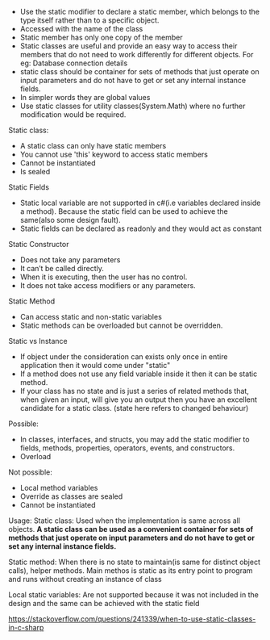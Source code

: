 - Use the static modifier to declare a static member, which belongs to the type itself rather than to a specific object.
- Accessed with the name of the class 
- Static member has only one copy of the member
- Static classes are useful and provide an easy way to access their members that do not need to work differently for different objects. 
	For eg: Database connection details
- static class should be container for sets of methods that just operate on input parameters and do not have to get or set any internal instance fields.
- In simpler words they are global values
- Use static classes for utility classes(System.Math) where no further modification would be required.
	
Static class:
- A static class can only have static members
- You cannot use 'this'  keyword to access static members
- Cannot be instantiated
- Is sealed
	
Static Fields
- Static local variable are not supported in c#(i.e variables declared inside a method). Because the static field can be used to achieve the same(also some design fault).
- Static fields can be declared as readonly and they would act as constant

Static Constructor
- Does not take any parameters
- It can’t be called directly.
- When it is executing, then the user has no control.
- It does not take access modifiers or any parameters.	

Static Method
- Can access static and non-static variables
- Static methods can be overloaded but cannot be overridden.

Static vs Instance
- If object under the consideration can exists only once in entire application then it would come under "static"
- If a method does not use any field variable inside it then it can be static method.
- If your class has no state and is just a series of related methods that, when given an input, will give you an output then you have an excellent candidate for a static class. (state here refers to changed behaviour) 

Possible:
- In classes, interfaces, and structs, you may add the static modifier to fields, methods, properties, operators, events, and constructors.
- Overload

Not possible:
- Local method variables
- Override as classes are sealed
- Cannot be instantiated

Usage:
Static class:
Used when the implementation is same across all objects. 
**A static class can be used as a convenient container for sets of methods that just operate on input parameters and do not have to get or set 
any internal instance fields.**


Static method:
When there is no state to maintain(is same for distinct object calls), helper methods.
Main methos is static as its entry point to program and runs without creating an instance of class

Local static variables:
Are not supported because it was not included in the design and the same can be achieved with the static field

	
https://stackoverflow.com/questions/241339/when-to-use-static-classes-in-c-sharp
